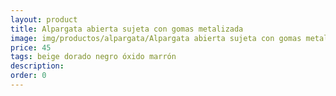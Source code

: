```yaml
---
layout: product
title: Alpargata abierta sujeta con gomas metalizada
image: img/productos/alpargata/Alpargata abierta sujeta con gomas metalizada=45=beige dorado negro óxido marrón.webp
price: 45
tags: beige dorado negro óxido marrón
description: 
order: 0
---
```

